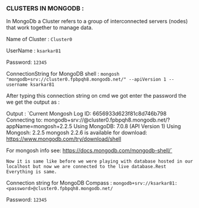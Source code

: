 ### CLUSTERS IN MONGODB :

In MongoDb a Cluster refers to a group of interconnected servers (nodes) that work together to manage data.

Name of Cluster : `Cluster0`

UserName : `ksarkar81`

Password: `12345`

ConnectionString for MongoDB shell : `mongosh "mongodb+srv://cluster0.fpbpqh8.mongodb.net/" --apiVersion 1 --username ksarkar81`

After typing this connection string on cmd we got enter the password the we get the output as :

Output :
 `Current Mongosh Log ID: 6656933d623f81c8d746b798
Connecting to:          mongodb+srv://<credentials>@cluster0.fpbpqh8.mongodb.net/?appName=mongosh+2.2.5
Using MongoDB:          7.0.8 (API Version 1)
Using Mongosh:          2.2.5
mongosh 2.2.6 is available for download: https://www.mongodb.com/try/download/shell

For mongosh info see: https://docs.mongodb.com/mongodb-shell/`

 `Now it is same like before we were playing with database hosted in our localhost but now we are connected to the live database.Rest Everything is same.`


Connection string for MongoDB Compass : `mongodb+srv://ksarkar81:<password>@cluster0.fpbpqh8.mongodb.net/`

Password: `12345`



